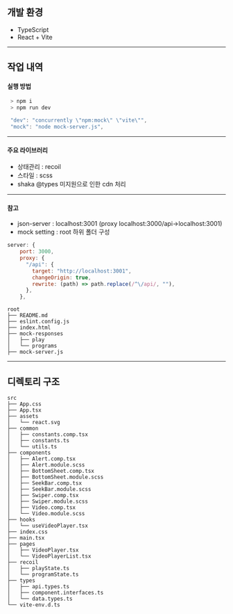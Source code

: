 ## 개발 환경
- TypeScript
- React + Vite
---


## 작업 내역
#### 실행 방법

```js
 > npm i
 > npm run dev

 "dev": "concurrently \"npm:mock\" \"vite\"",
 "mock": "node mock-server.js",
```
---

#### 주요 라이브러리
- 상태관리 : recoil
- 스타일 : scss
- shaka @types 미지원으로 인한 cdn 처리
---

#### 참고
- json-server : localhost:3001 (proxy localhost:3000/api->localhost:3001)
- mock setting : root 하위 폴더 구성
```js
server: {
    port: 3000,
    proxy: {
      "/api": {
        target: "http://localhost:3001",
        changeOrigin: true,
        rewrite: (path) => path.replace(/^\/api/, ""),
      },
    },
```
```
root
├── README.md
├── eslint.config.js
├── index.html
├── mock-responses
│   ├── play
│   └── programs
├── mock-server.js
```
--- 

## 디렉토리 구조
```
src
├── App.css
├── App.tsx
├── assets
│   └── react.svg
├── common
│   ├── constants.comp.tsx
│   ├── constants.ts
│   └── utils.ts
├── components
│   ├── Alert.comp.tsx
│   ├── Alert.module.scss
│   ├── BottomSheet.comp.tsx
│   ├── BottomSheet.module.scss
│   ├── SeekBar.comp.tsx
│   ├── SeekBar.module.scss
│   ├── Swiper.comp.tsx
│   ├── Swiper.module.scss
│   ├── Video.comp.tsx
│   └── Video.module.scss
├── hooks
│   └── useVideoPlayer.tsx
├── index.css
├── main.tsx
├── pages
│   ├── VideoPlayer.tsx
│   └── VideoPlayerList.tsx
├── recoil
│   ├── playState.ts
│   └── programState.ts
├── types
│   ├── api.types.ts
│   ├── component.interfaces.ts
│   └── data.types.ts
└── vite-env.d.ts
```
